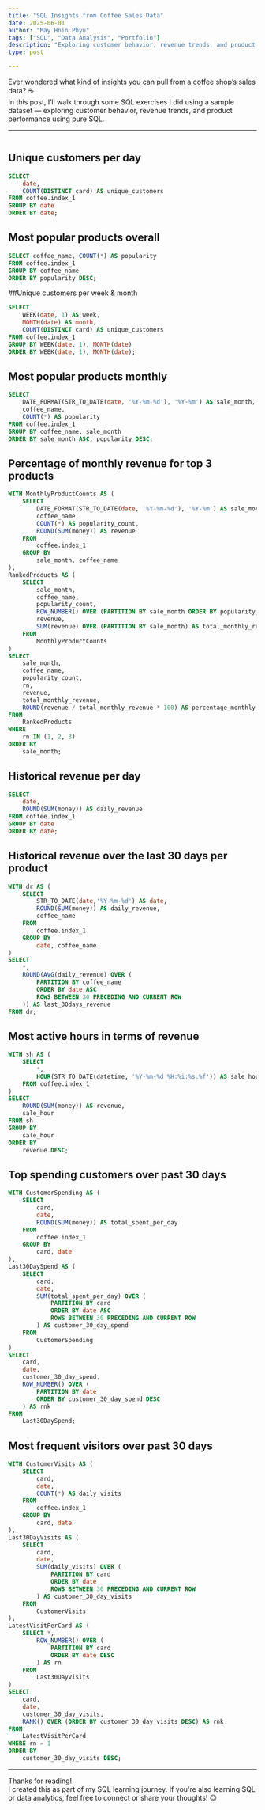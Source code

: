 ```yaml
---
title: "SQL Insights from Coffee Sales Data"
date: 2025-06-01
author: "May Hnin Phyu"
tags: ["SQL", "Data Analysis", "Portfolio"]
description: "Exploring customer behavior, revenue trends, and product performance with SQL"
type: post

---
```


Ever wondered what kind of insights you can pull from a coffee shop’s sales data? ☕  
In this post, I’ll walk through some SQL exercises I did using a sample dataset — exploring customer behavior, revenue trends, and product performance using pure SQL.

<!--more-->

---
```python

```

## Unique customers per day
```sql
SELECT
    date,
    COUNT(DISTINCT card) AS unique_customers
FROM coffee.index_1
GROUP BY date
ORDER BY date;
```



## Most popular products overall
```sql
SELECT coffee_name, COUNT(*) AS popularity
FROM coffee.index_1
GROUP BY coffee_name
ORDER BY popularity DESC;
```



##Unique customers per week & month
```sql
SELECT
    WEEK(date, 1) AS week,
    MONTH(date) AS month,
    COUNT(DISTINCT card) AS unique_customers
FROM coffee.index_1
GROUP BY WEEK(date, 1), MONTH(date)
ORDER BY WEEK(date, 1), MONTH(date);
```


## Most popular products monthly
```sql
SELECT
    DATE_FORMAT(STR_TO_DATE(date, '%Y-%m-%d'), '%Y-%m') AS sale_month,
    coffee_name,
    COUNT(*) AS popularity
FROM coffee.index_1
GROUP BY coffee_name, sale_month
ORDER BY sale_month ASC, popularity DESC;
```



## Percentage of monthly revenue for top 3 products
```sql
WITH MonthlyProductCounts AS (
    SELECT
        DATE_FORMAT(STR_TO_DATE(date, '%Y-%m-%d'), '%Y-%m') AS sale_month,
        coffee_name,
        COUNT(*) AS popularity_count,
        ROUND(SUM(money)) AS revenue
    FROM
		coffee.index_1
    GROUP BY
		sale_month, coffee_name
),
RankedProducts AS (
    SELECT
        sale_month,
        coffee_name,
        popularity_count,
        ROW_NUMBER() OVER (PARTITION BY sale_month ORDER BY popularity_count DESC) AS rn,
        revenue,
        SUM(revenue) OVER (PARTITION BY sale_month) AS total_monthly_revenue
    FROM
		MonthlyProductCounts
)
SELECT
    sale_month,
    coffee_name,
    popularity_count,
    rn,
    revenue,
    total_monthly_revenue,
    ROUND(revenue / total_monthly_revenue * 100) AS percentage_monthly_revenue
FROM
	RankedProducts
WHERE
	rn IN (1, 2, 3)
ORDER BY
	sale_month;
  ```

## Historical revenue per day
``` sql
SELECT
    date,
    ROUND(SUM(money)) AS daily_revenue
FROM coffee.index_1
GROUP BY date
ORDER BY date;
```

## Historical revenue over the last 30 days per product
``` sql
WITH dr AS (
    SELECT
        STR_TO_DATE(date,'%Y-%m-%d') AS date,
        ROUND(SUM(money)) AS daily_revenue,
        coffee_name
    FROM
		coffee.index_1
    GROUP BY
		date, coffee_name
)
SELECT
    *,
    ROUND(AVG(daily_revenue) OVER (
        PARTITION BY coffee_name
        ORDER BY date ASC
        ROWS BETWEEN 30 PRECEDING AND CURRENT ROW
    )) AS last_30days_revenue
FROM dr;
```

## Most active hours in terms of revenue
``` sql
WITH sh AS (
    SELECT
        *,
        HOUR(STR_TO_DATE(datetime, '%Y-%m-%d %H:%i:%s.%f')) AS sale_hour
    FROM coffee.index_1
)
SELECT
    ROUND(SUM(money)) AS revenue,
    sale_hour
FROM sh
GROUP BY
	sale_hour
ORDER BY
	revenue DESC;
  ```

## Top spending customers over past 30 days
``` sql
WITH CustomerSpending AS (
    SELECT
        card,
        date,
        ROUND(SUM(money)) AS total_spent_per_day
    FROM
		coffee.index_1
    GROUP BY
		card, date
),
Last30DaySpend AS (
    SELECT
        card,
        date,
        SUM(total_spent_per_day) OVER (
            PARTITION BY card
            ORDER BY date ASC
            ROWS BETWEEN 30 PRECEDING AND CURRENT ROW
        ) AS customer_30_day_spend
    FROM
		CustomerSpending
)
SELECT
    card,
    date,
    customer_30_day_spend,
    ROW_NUMBER() OVER (
        PARTITION BY date
        ORDER BY customer_30_day_spend DESC
    ) AS rnk
FROM
	Last30DaySpend;
  ```

## Most frequent visitors over past 30 days
``` sql
WITH CustomerVisits AS (
    SELECT
        card,
        date,
        COUNT(*) AS daily_visits
    FROM
		coffee.index_1
    GROUP BY
		card, date
),
Last30DayVisits AS (
    SELECT
        card,
        date,
        SUM(daily_visits) OVER (
            PARTITION BY card
            ORDER BY date
            ROWS BETWEEN 30 PRECEDING AND CURRENT ROW
        ) AS customer_30_day_visits
    FROM
		CustomerVisits
),
LatestVisitPerCard AS (
    SELECT *,
        ROW_NUMBER() OVER (
            PARTITION BY card
            ORDER BY date DESC
        ) AS rn
    FROM
		Last30DayVisits
)
SELECT
    card,
    date,
    customer_30_day_visits,
    RANK() OVER (ORDER BY customer_30_day_visits DESC) AS rnk
FROM
	LatestVisitPerCard
WHERE rn = 1
ORDER BY
	customer_30_day_visits DESC;
  ```


---

Thanks for reading!  
I created this as part of my SQL learning journey. If you're also learning SQL or data analytics, feel free to connect or share your thoughts! 😊

